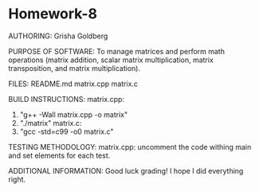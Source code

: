 # Homework-8

AUTHORING: 
Grisha Goldberg

PURPOSE OF SOFTWARE: 
To manage matrices and perform math operations (matrix addition, scalar matrix multiplication, matrix transposition, and matrix multiplication).

FILES: 
README.md
matrix.cpp
matrix.c

BUILD INSTRUCTIONS:
matrix.cpp: 
1. "g++ -Wall matrix.cpp -o matrix"
2. "./matrix"
matrix.c:
1. "gcc -std=c99 -o0 matrix.c"

TESTING METHODOLOGY:
matrix.cpp: uncomment the code withing main and set elements for each test.

ADDITIONAL INFORMATION:
Good luck grading! I hope I did everything right.
